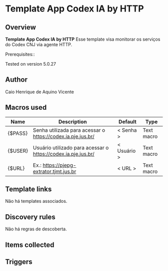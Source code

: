 # Template App Codex IA by HTTP

## Overview

**Template App Codex IA by HTTP**
Esse template visa monitorar os serviços do Codex CNJ via agente HTTP.

Prerequisites::

Tested on version 5.0.27

## Author
Caio Henrique de Aquino Vicente

## Macros used

|Name|Description|Default|Type|
|----|-----------|-------|----|
|{$PASS}|Senha utilizada para acessar o https://codex.ia.pje.jus.br/|< Senha >|Text macro|
|{$USER}|Usuário utilizado para acessar o https://codex.ia.pje.jus.br/|< Usuário >|Text macro|
|{$URL}|Ex.: https://pjepg-extrator.tjmt.jus.br|< URL >|Text macro|

## Template links

Não há templates associados.

## Discovery rules

Não há regras de descoberta.

## Items collected

## Triggers
